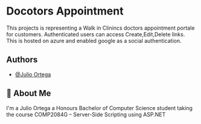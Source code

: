 
# Docotors Appointment

This projects is representing a Walk in Clinincs doctors appointment
portale for customers. Authenticated users can access 
Create,Edit,Delete links. This is hosted on azure and enabled
google as a social authentication.


## Authors

- [@Julio Ortega](https://github.com/PPicklee)

## 🚀 About Me
I'm a Julio Ortega a Honours Bachelor of Computer Science student
taking the course COMP2084G – Server-Side Scripting using ASP.NET

